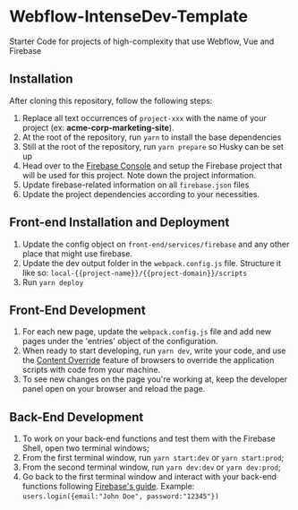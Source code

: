 # Webflow-IntenseDev-Template
Starter Code for projects of high-complexity that use Webflow, Vue and Firebase

## Installation

After cloning this repository, follow the following steps:

1. Replace all text occurrences of `project-xxx` with the name of your
   project (ex: **acme-corp-marketing-site**).
2. At the root of the repository, run `yarn` to install the base dependencies
3. Still at the root of the repository, run `yarn prepare` so Husky can be set up
4. Head over to the [Firebase Console](https://console.firebase.google.com/) and setup the Firebase
   project that will be used for this project. Note down the project information.
5. Update firebase-related information on all `firebase.json` files
6. Update the project dependencies according to your necessities.

## Front-end Installation and Deployment

1. Update the config object on `front-end/services/firebase` and any other place that might use firebase.
2. Update the dev output folder in the `webpack.config.js` file. Structure it like so: `local-{{project-name}}/{{project-domain}}/scripts`
3. Run `yarn deploy`

## Front-End Development

1. For each new page, update the `webpack.config.js` file and add new pages under the 'entries' object of the configuration.
2. When ready to start developing, run `yarn dev`, write your code, and use the [Content Override](https://docs.microsoft.com/en-us/microsoft-edge/devtools-guide-chromium/javascript/overrides) feature of browsers to override the application scripts with code from your machine.
3. To see new changes on the page you're working at, keep the developer panel open on your browser and reload the page.

## Back-End Development
1. To work on your back-end functions and test them with the Firebase Shell, open two terminal windows;
2. From the first terminal window, run `yarn start:dev` or `yarn start:prod`;
3. From the second terminal window, run `yarn dev:dev` or `yarn dev:prod`;
4. Go back to the first terminal window and interact with your back-end functions following [Firebase's guide](https://firebase.google.com/docs/functions/local-shell#invoke_https_functions). Example: `users.login({email:"John Doe", password:"12345"})`

